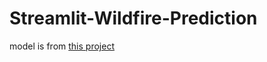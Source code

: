 # Streamlit-Wildfire-Prediction

model is from [this project](https://github.com/e96031413/Forest-Fire-Area-Classification)
